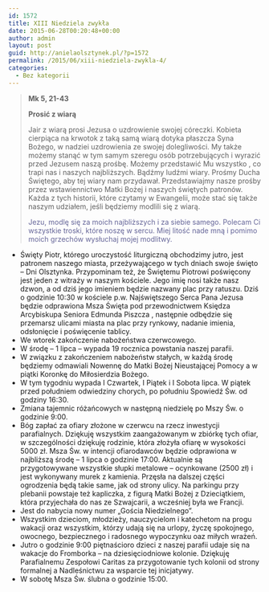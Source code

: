 ```yaml
---
id: 1572
title: XIII Niedziela zwykła
date: 2015-06-28T00:20:48+00:00
author: admin
layout: post
guid: http://anielaolsztynek.pl/?p=1572
permalink: /2015/06/xiii-niedziela-zwykla-4/
categories:
  - Bez kategorii
---
```

> **Mk 5, 21-43**
> 
> **Prosić z wiarą**
> 
> Jair z wiarą prosi Jezusa o uzdrowienie swojej córeczki. Kobieta cierpiąca na krwotok z taką samą wiarą dotyka płaszcza Syna Bożego, w nadziei uzdrowienia ze swojej dolegliwości. My także możemy stanąć w tym samym szeregu osób potrzebujących i wyrazić przed Jezusem naszą prośbę. Możemy przedstawić Mu wszystko , co trapi nas i naszych najbliższych. Bądźmy ludźmi wiary. Prośmy Ducha Świętego, aby tej wiary nam przydawał. Przedstawiajmy nasze prośby przez wstawiennictwo Matki Bożej i naszych świętych patronów. Każda z tych historii, które czytamy w Ewangelii, może stać się także naszym udziałem, jeśli będziemy modlili się z wiarą.
> 
> <span style="color: #666699;">Jezu, modlę się za moich najbliższych i za siebie samego. Polecam Ci wszystkie troski, które noszę w sercu. Miej litość nade mną i pomimo moich grzechów wysłuchaj mojej modlitwy.</span>

  * Święty Piotr, którego uroczystość liturgiczną obchodzimy jutro, jest patronem naszego miasta, przeżywającego w tych dniach swoje święto &#8211; Dni Olsztynka. Przypominam też, że Świętemu Piotrowi poświęcony jest jeden z witraży w naszym kościele. Jego imię nosi także nasz dzwon, a od dziś jego imieniem będzie nazwany plac przy ratuszu. Dziś o godzinie 10:30 w kościele p.w. Najświętszego Serca Pana Jezusa będzie odprawiona Msza Święta pod przewodnictwem Księdza Arcybiskupa Seniora Edmunda Piszcza , następnie odbędzie się przemarsz ulicami miasta na plac przy rynkowy, nadanie imienia, odsłonięcie i poświęcenie tablicy.
  * We wtorek zakończenie nabożeństwa czerwcowego.
  * W środę &#8211; 1 lipca &#8211; wypada 19 rocznica powstania naszej parafii.
  * W związku z zakończeniem nabożeństw stałych, w każdą środę będziemy odmawiali Nowennę do Matki Bożej Nieustającej Pomocy a w piątki Koronkę do Miłosierdzia Bożego.
  * W tym tygodniu wypada I Czwartek, I Piątek i I Sobota lipca. W piątek przed południem odwiedziny chorych, po południu Spowiedź Św. od godziny 16:30.
  * Zmiana tajemnic różańcowych w następną niedzielę po Mszy Św. o godzinie 9:00.
  * Bóg zapłać za ofiary złożone w czerwcu na rzecz inwestycji parafialnych. Dziękuję wszystkim zaangażowanym w zbiórkę tych ofiar, w szczególności dziękuję rodzinie, która złożyła ofiarę w wysokości 5000 zł. Msza Św. w intencji ofiarodawców będzie odprawiona w najbliższą środę &#8211; 1 lipca o godzinie 17:00. Aktualnie są przygotowywane wszystkie słupki metalowe &#8211; ocynkowane (2500 zł) i jest wykonywany murek z kamienia. Przęsła na dalszej części ogrodzenia będą takie same, jak od strony ulicy. Na parkingu przy plebanii powstaje też kapliczka, z figurą Matki Bożej z Dzieciątkiem, która przyjechała do nas ze Szwajcarii, a wcześniej była we Francji.
  * Jest do nabycia nowy numer &#8222;Gościa Niedzielnego&#8221;.
  * Wszystkim dzieciom, młodzieży, nauczycielom i katechetom na progu wakacji oraz wszystkim, którzy udają się na urlopy, życzę spokojnego, owocnego, bezpiecznego i radosnego wypoczynku oaz miłych wrażeń.
  * Jutro o godzinie 9:00 piętnaścioro dzieci z naszej parafii udaje się na wakacje do Fromborka &#8211; na dziesięciodniowe kolonie. Dziękuję Parafialnemu Zespołowi Caritas za przygotowanie tych kolonii od strony formalnej a Nadleśnictwu za wsparcie tej inicjatywy.
  * W sobotę Msza Św. ślubna o godzinie 15:00.